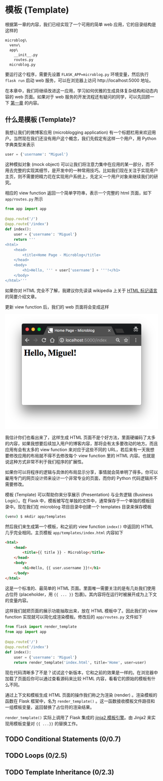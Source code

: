 # 模板 (Template)

根据第一章的内容，我们已经实现了一个可用的简单 web 应用，它的目录结构是这样的

```
microblog\
  venv\
  app\
    __init__.py
    routes.py
  microblog.py
```

要运行这个程序，需要先设置 `FLASK_APP=microblog.py` 环境变量，然后执行 `flask run` 启动 web 服务，可以在浏览器上访问 http://localhost:5000 地址。

在本章中，我们将继续改进这一应用，学习如何优雅的生成具体复杂结构和动态内容的 web 页面。如果对于 web 服务的开发流程还有疑问的同学，可以先回顾一下 [第一章](chapter1.md) 的内容。

## 什么是模板 (Template)?

我想让我们的微博客应用 (microblogging application) 有一个标题栏用来欢迎用户。当然现在我们还没有用户这个概念，我们先假定有这样一个用户，用 Python 字典类型来表示

```python
user = {'username': "Miguel'}
```

这种模拟对象 (mock object) 可以让我们将注意力集中在应用的某一部分，而不用去完整的实现其细节，是开发中的一种常用技巧。比如我们现在关注于实现用户主页，则不需要把精力花在实现用户系统上，先定义一个用户对象来继续我们的研究。

相应的 view function 返回一个简单字符串，表示一个完整的 html 页面，如下 `app/routes.py` 所示

```python
from app import app

@app.route('/')
@app.route('/index')
def index():
    user = {'username': 'Miguel'}
    return '''
<html>
    <head>
        <title>Home Page - Microblog</title>
    </head>
    <body>
        <h1>Hello, ''' + user['username'] + '''!</h1>
    </body>
</html>'''
```

如果你对 HTML 完全不了解，我建议你先读读 wikipedia 上关于 [HTML 标记语言](https://en.wikipedia.org/wiki/HTML#Markup) 的简要介绍文章。

更新 view function 后，我们的 web 页面将会变成这样

![mock-user](./images/ch02-mock-user.png)

我估计你们也看出来了，这样生成 HTML 页面不是个好方法，里面硬编码了太多的内容，如果我想要后续加入用户的博客内容，那将会有太多要改动的地方。而且应用有会有太多的 view function 来对应于这些不同的 URL，若后来有一天我想要修改应用的布局就不得不去修改每个 view function 里的 HTML 内容。也就是说这种方式非常不利于我们程序的扩展性。

如果你可以将程序的逻辑与具体的布局显示分享，事情就会简单明了得多。你可以雇用专门的网页设计师来设计一个非常专业的页面，而你的 Python 代码逻辑并不需要修改。

模板 (Template) 可以帮助你来分享展示 (Presentation) 与业务逻辑 (Business Logic）。在 Flask 中，模板被写在单独的文件中，通常保存于一个单独的模板目录中。现在我们在 microblog 项目目录中创建一个 templates 目录来保存模板

```bash
(venv) $ mkdir app/templates
```

然后我们来生成第一个模板，和之前的 view function `index()` 中返回的 HTML 几乎完全相同。主页模板 `app/templates/index.html` 内容如下

```html
<html>
    <head>
        <title>{{ title }} - Microblog</title>
    </head>
    <body>
        <h1>Hello, {{ user.username }}!</h1>
    </body>
</html>
```

这是一个标准的、最简单的 HTML 页面。里面唯一需要关注的是有几处我们使用占位符 (placeholder，用 `{{ ... }}` 包裹)。其内容将在运行时被展开成为上下文的变量内容。

这样我们就把页面的展示功能抽取出来，放在 HTML 模板中了。因此我们的 view function 实现就可以简化成渲染模板。修改后的 `app/routes.py` 文件如下

```python
from flask import render_template
from app import app

@app.route('/')
@app.route('/index')
def index():
    user = {'username': 'Miguel'}
    return render_template('index.html', title='Home', user=user)
```

现在代码清晰多了不是？试试这个新版本，它和之前的效果是一样的。在浏览器中加载了页面后你可以通过查看源码来比较 HTML 内容，看看它的原始的模板有什么不同。

通过上下文和模板生成 HTML 页面的操作我们称之为渲染 (render) 。渲染模板的函数在 Flask 框架中，名为 `render_template()` 。这一函数接收模板文件路径和一组模板变量，返回替换了占位符的渲染结果。

`render_template()` 实际上调用了 Flask 集成的 [jinja2 模板引擎](http://jinja.pocoo.org/)。由 Jinja2 来实现用模板变量对 `{{ ...}}` 的替换工作。

## TODO Conditional Statements (0/0.7)

## TODO Loops (0/2.5)

## TODO Template Inheritance (0/2.3)
